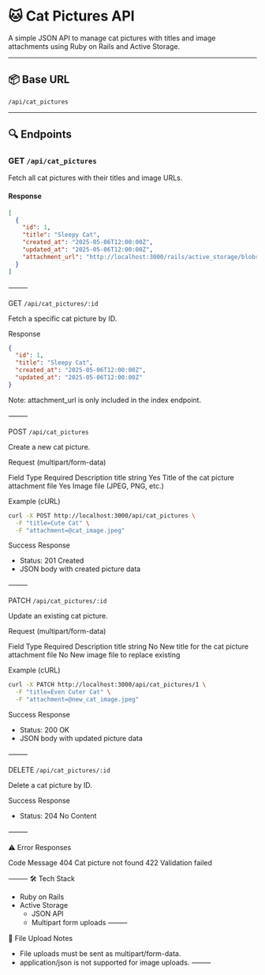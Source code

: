 # 🐱 Cat Pictures API

A simple JSON API to manage cat pictures with titles and image attachments using Ruby on Rails and Active Storage.

---

## 📦 Base URL

`/api/cat_pictures`

---

## 🔍 Endpoints

### GET `/api/cat_pictures`

Fetch all cat pictures with their titles and image URLs.

#### Response

```json
[
  {
    "id": 1,
    "title": "Sleepy Cat",
    "created_at": "2025-05-06T12:00:00Z",
    "updated_at": "2025-05-06T12:00:00Z",
    "attachment_url": "http://localhost:3000/rails/active_storage/blobs/..."
  }
]
```


⸻

GET `/api/cat_pictures/:id`

Fetch a specific cat picture by ID.

Response
```json
{
  "id": 1,
  "title": "Sleepy Cat",
  "created_at": "2025-05-06T12:00:00Z",
  "updated_at": "2025-05-06T12:00:00Z"
}
```

Note: attachment_url is only included in the index endpoint.

⸻

POST `/api/cat_pictures`

Create a new cat picture.

Request (multipart/form-data)

Field	Type	Required	Description
title	string	Yes	Title of the cat picture
attachment	file	Yes	Image file (JPEG, PNG, etc.)

Example (cURL)

```sh
curl -X POST http://localhost:3000/api/cat_pictures \
  -F "title=Cute Cat" \
  -F "attachment=@cat_image.jpeg"
```

Success Response
  - Status: 201 Created
  - JSON body with created picture data

⸻

PATCH `/api/cat_pictures/:id`

Update an existing cat picture.

Request (multipart/form-data)

Field	Type	Required	Description
title	string	No	New title for the cat picture
attachment	file	No	New image file to replace existing

Example (cURL)

```sh
curl -X PATCH http://localhost:3000/api/cat_pictures/1 \
  -F "title=Even Cuter Cat" \
  -F "attachment=@new_cat_image.jpeg"
```

Success Response
  - Status: 200 OK
  - JSON body with updated picture data

⸻

DELETE `/api/cat_pictures/:id`

Delete a cat picture by ID.

Success Response
  - Status: 204 No Content

⸻

⚠️ Error Responses

Code	Message
404	Cat picture not found
422	Validation failed

⸻
🛠 Tech Stack
  - Ruby on Rails
  - Active Storage
	- JSON API
	- Multipart form uploads
⸻

📁 File Upload Notes
  - File uploads must be sent as multipart/form-data.
  - application/json is not supported for image uploads.
⸻